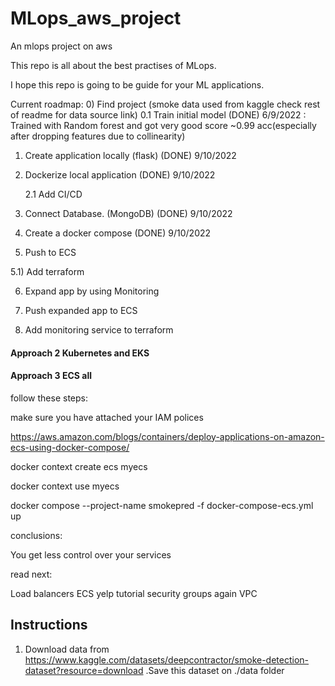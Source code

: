# MLops_aws_project
An mlops project on aws

This repo is all about the best practises of MLops.

I hope this repo is going to be guide for your ML applications.

Current roadmap:
0) Find project (smoke data used from kaggle check rest of readme for data source link)
  0.1 Train initial model (DONE) 6/9/2022 : Trained with Random forest and got very good score ~0.99 acc(especially after dropping features due to collinearity) 

1) Create application locally (flask) (DONE) 9/10/2022

2) Dockerize local application (DONE) 9/10/2022

    2.1 Add CI/CD

3) Connect Database. (MongoDB) (DONE) 9/10/2022

4) Create a docker compose (DONE) 9/10/2022

5) Push to ECS

  5.1) Add terraform

6) Expand app by using Monitoring

7) Push expanded app to ECS

8) Add monitoring service to terraform


#### Approach 2 Kubernetes and EKS

#### Approach 3 ECS all

follow these steps:

make sure you have attached your IAM polices

https://aws.amazon.com/blogs/containers/deploy-applications-on-amazon-ecs-using-docker-compose/

docker context create ecs myecs

docker context use myecs

docker compose --project-name smokepred -f docker-compose-ecs.yml up


conclusions:

You get less control over your services

read next:

Load balancers
ECS yelp tutorial
security groups
again VPC

## Instructions

1) Download data from https://www.kaggle.com/datasets/deepcontractor/smoke-detection-dataset?resource=download .Save this dataset on ./data folder
